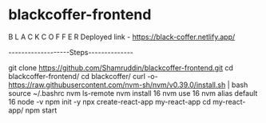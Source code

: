 # blackcoffer-frontend
B L A C K C O F F E  R
Deployed link - https://black-coffer.netlify.app/

-------------------Steps--------------

git clone https://github.com/Shamruddin/blackcoffer-frontend.git
cd blackcoffer-frontend/
cd blackcoffer/
curl -o- https://raw.githubusercontent.com/nvm-sh/nvm/v0.39.0/install.sh | bash
source ~/.bashrc
nvm ls-remote
nvm install 16
nvm use 16
nvm alias default 16
node -v
npm init -y
npx create-react-app my-react-app
cd my-react-app/
npm start

